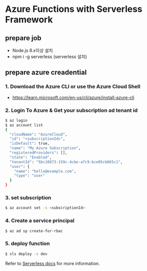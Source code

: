 # Azure Functions with Serverless Framework

## prepare job

- Node.js 8.x이상 설치
- npm i -g serverless (serverless 설치)

## prepare azure creadential

### 1. Download the Azure CLI or use the Azure Cloud Shell

- https://learn.microsoft.com/en-us/cli/azure/install-azure-cli

### 2. Login To Azure & Get your subscription ad tenant id

```sh
$ az login
$ az account list
{
  "cloudName": "AzureCloud",
  "id": "<subscriptionId>",
  "isDefault": true,
  "name": "My Azure Subscription",
  "registeredProviders": [],
  "state": "Enabled",
  "tenantId": "5bc10873-159c-4cbe-a7c9-bce05cb065c1",
  "user": {
    "name": "hello@example.com",
    "type": "user"
  }
}
```

### 3. set subscription

```sh
$ az account set -s <subscriptionId>
```

### 4. Create a service principal

```sh
$ az ad sp create-for-rbac
```

### 5. deploy function

```sh
$ sls deploy -s dev
```

Refer to [Serverless docs](https://serverless.com/framework/docs/providers/azure/guide/intro/) for more information.
